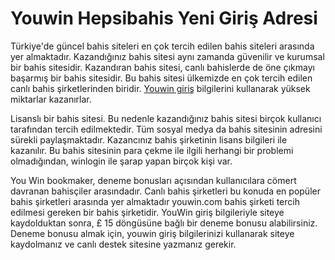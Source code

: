 # Youwin Hepsibahis Yeni Giriş Adresi

Türkiye'de güncel bahis siteleri en çok tercih edilen bahis siteleri arasında yer almaktadır. Kazandığınız bahis sitesi aynı zamanda güvenilir ve kurumsal bir bahis sitesidir. Kazandıran bahis sitesi, canlı bahislerde de öne çıkmayı başarmış bir bahis sitesidir. Bu bahis sitesi ülkemizde en çok tercih edilen canlı bahis şirketlerinden biridir.  [Youwin giriş](https://cutetown.net/) bilgilerini kullanarak yüksek miktarlar kazanırlar.

Lisanslı bir bahis sitesi. Bu nedenle kazandığınız bahis sitesi birçok kullanıcı tarafından tercih edilmektedir. Tüm sosyal medya da bahis sitesinin adresini sürekli paylaşmaktadır. Kazancınız bahis şirketinin lisans bilgileri ile kazanılır. Bu bahis sitesinin para çekme ile ilgili herhangi bir problemi olmadığından, winlogin ile şarap yapan birçok kişi var.

You Win bookmaker, deneme bonusları açısından kullanıcılara cömert davranan bahisçiler arasındadır. Canlı bahis şirketleri bu konuda en popüler bahis şirketleri arasında yer almaktadır youwin.com bahis şirketi tercih edilmesi gereken bir bahis şirketidir. YouWin giriş bilgileriyle siteye kaydolduktan sonra, £ 15 döngüsüne bağlı bir deneme bonusu alabilirsiniz. Deneme bonusu almak için, youwin giriş bilgilerinizi kullanarak siteye kaydolmanız ve canlı destek sitesine yazmanız gerekir.
